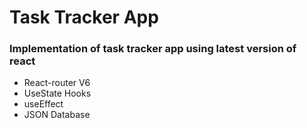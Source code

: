 # Task Tracker App

### Implementation of task tracker app using latest version of react
- React-router V6
- UseState Hooks
- useEffect
- JSON Database